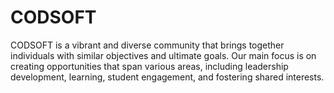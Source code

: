 # CODSOFT
CODSOFT is a vibrant and diverse community that brings together individuals with similar objectives and ultimate goals. Our main focus is on creating opportunities that span various areas, including leadership development, learning, student engagement, and fostering shared interests.  
